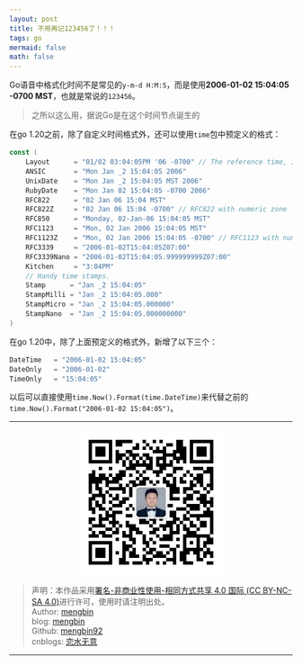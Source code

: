 ```yaml
---
layout: post
title: 不用再记123456了！！！
tags: go
mermaid: false
math: false
---  
```


Go语音中格式化时间不是常见的`y-m-d H:M:S`，而是使用**2006-01-02 15:04:05 -0700 MST**，也就是常说的`123456`。  

> 之所以这么用，据说Go是在这个时间节点诞生的

在go 1.20之前，除了自定义时间格式外，还可以使用`time`包中预定义的格式：  

```go
const (
    Layout      = "01/02 03:04:05PM '06 -0700" // The reference time, in numerical order.
    ANSIC       = "Mon Jan _2 15:04:05 2006"
    UnixDate    = "Mon Jan _2 15:04:05 MST 2006"
    RubyDate    = "Mon Jan 02 15:04:05 -0700 2006"
    RFC822      = "02 Jan 06 15:04 MST"
    RFC822Z     = "02 Jan 06 15:04 -0700" // RFC822 with numeric zone
    RFC850      = "Monday, 02-Jan-06 15:04:05 MST"
    RFC1123     = "Mon, 02 Jan 2006 15:04:05 MST"
    RFC1123Z    = "Mon, 02 Jan 2006 15:04:05 -0700" // RFC1123 with numeric zone
    RFC3339     = "2006-01-02T15:04:05Z07:00"
    RFC3339Nano = "2006-01-02T15:04:05.999999999Z07:00"
    Kitchen     = "3:04PM"
    // Handy time stamps.
    Stamp      = "Jan _2 15:04:05"
    StampMilli = "Jan _2 15:04:05.000"
    StampMicro = "Jan _2 15:04:05.000000"
    StampNano  = "Jan _2 15:04:05.000000000"
)
```  

在go 1.20中，除了上面预定义的格式外，新增了以下三个：  

```go
DateTime   = "2006-01-02 15:04:05"
DateOnly   = "2006-01-02"
TimeOnly   = "15:04:05"
```  

以后可以直接使用`time.Now().Format(time.DateTime)`来代替之前的`time.Now().Format("2006-01-02 15:04:05")`。  

---

<div align="center">
  <img src="../img/qrcode_wechat.jpg" alt="孟斯特">
</div>

> 声明：本作品采用[署名-非商业性使用-相同方式共享 4.0 国际 (CC BY-NC-SA 4.0)](https://creativecommons.org/licenses/by-nc-sa/4.0/deed.zh)进行许可，使用时请注明出处。  
> Author: [mengbin](mengbin1992@outlook.com)  
> blog: [mengbin](https://mengbin.top)  
> Github: [mengbin92](https://mengbin92.github.io/)  
> cnblogs: [恋水无意](https://www.cnblogs.com/lianshuiwuyi/)  

---
